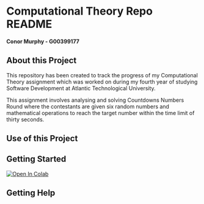 # Computational Theory Repo README
#### Conor Murphy - G00399177


## About this Project
This repository has been created to track the progress of my Computational Theory assignment which was worked on during my fourth year of studying Software Development at Atlantic Technological University.

This assignment involves analysing and solving Countdowns Numbers Round where the contestants are given six random numbers and mathematical operations to reach the target number within the time limit of thirty seconds.

## Use of this Project

## Getting Started
<a target="_blank" href="https://colab.research.google.com/github/ConorPadraigMurphy/Computational_Theory/blob/main/computationalTheory.ipynb">
  <img src="https://colab.research.google.com/assets/colab-badge.svg" alt="Open In Colab"/>
</a>


## Getting Help